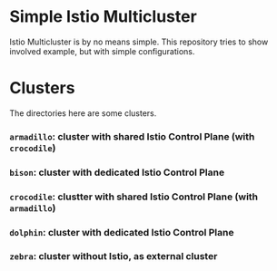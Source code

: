 # Simple Istio Multicluster

Istio Multicluster is by no means simple. This repository tries to show involved example, but with simple configurations.

# Clusters

The directories here are some clusters.


### `armadillo`: cluster with shared Istio Control Plane (with `crocodile`)


### `bison`: cluster with dedicated Istio Control Plane


### `crocodile`: clustter with shared Istio Control Plane (with `armadillo`)


### `dolphin`: cluster with dedicated Istio Control Plane


### `zebra`: cluster without Istio, as external cluster


